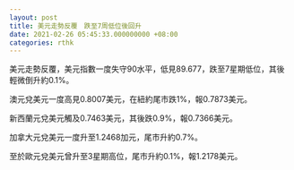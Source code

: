 ```yaml
---
layout: post
title: 美元走勢反覆　跌至7周低位後回升
date: 2021-02-26 05:45:33.000000000 +08:00
categories: rthk
---
```


美元走勢反覆，美元指數一度失守90水平，低見89.677，跌至7星期低位，其後輕微倒升約0.1%。

澳元兌美元一度高見0.8007美元，在紐約尾市跌1%，報0.7873美元。

新西蘭元兌美元觸及0.7463美元，其後跌0.9%，報0.7366美元。

加拿大元兌美元一度升至1.2468加元，尾市升約0.7%。

至於歐元兌美元曾升至3星期高位，尾市升約0.1%，報1.2178美元。
